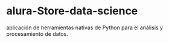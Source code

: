 # alura-Store-data-science
aplicación de herramientas nativas de Python para el análisis y procesamiento de datos.
